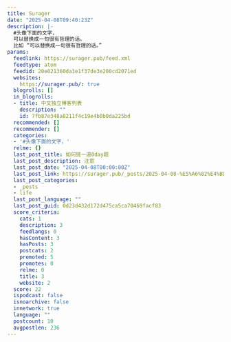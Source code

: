 ```yaml
---
title: Surager
date: "2025-04-08T09:40:23Z"
description: |-
  #头像下面的文字，
  可以替换成一句很有哲理的话。
  比如 “可以替换成一句很有哲理的话。”
params:
  feedlink: https://surager.pub/feed.xml
  feedtype: atom
  feedid: 20e021360da3e1f37de3e200cd2071ed
  websites:
    https://surager.pub/: true
  blogrolls: []
  in_blogrolls:
  - title: 中文独立博客列表
    description: ""
    id: 7fb87e348a8211f4c19e4b0b0da225bd
  recommended: []
  recommender: []
  categories:
  - '#头像下面的文字，'
  relme: {}
  last_post_title: 如何搓一道0day题
  last_post_description: 注意
  last_post_date: "2025-04-08T00:00:00Z"
  last_post_link: https://surager.pub/_posts/2025-04-08-%E5%A6%82%E4%BD%95%E6%90%93%E4%B8%80%E9%81%930day%E9%A2%98/
  last_post_categories:
  - _posts
  - life
  last_post_language: ""
  last_post_guid: 0d23d432d172d475ca5ca70469facf83
  score_criteria:
    cats: 1
    description: 3
    feedlangs: 0
    hasContent: 3
    hasPosts: 3
    postcats: 2
    promoted: 5
    promotes: 0
    relme: 0
    title: 3
    website: 2
  score: 22
  ispodcast: false
  isnoarchive: false
  innetwork: true
  language: ""
  postcount: 10
  avgpostlen: 236
---
```

